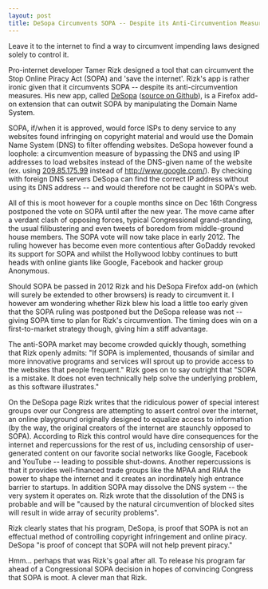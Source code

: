 ```yaml
---
layout: post
title: DeSopa Circumvents SOPA -- Despite its Anti-Circumvention Measures
---
```


Leave it to the internet to find a way to circumvent impending laws designed solely to control it. 

Pro-internet developer Tamer Rizk designed a tool that can circumvent the Stop Online Piracy Act (SOPA) and 'save the internet'. Rizk's app is rather ironic given that it circumvents SOPA -- despite its anti-circumvention measures. His new app, called <a href="https://addons.mozilla.org/en-US/firefox/addon/desopa/">DeSopa</a> (<a href="https://github.com/TamerRizk/desopa">source on Github</a>), is a Firefox add-on extension that can outwit SOPA by manipulating the Domain Name System. 

SOPA, if/when it is approved, would force ISPs to deny service to any websites found infringing on copyright material and would use the Domain Name System (DNS) to filter offending websites. DeSopa however found a loophole: a circumvention measure of bypassing the DNS and using IP addresses to load websites instead of the DNS-given name of the website (ex. using <a href="http://209.85.175.99/">209.85.175.99</a> instead of http://www.google.com/). By checking with foreign DNS servers DeSopa can find the correct IP address without using its DNS address -- and would therefore not be caught in SOPA's web.

All of this is moot however for a couple months since on Dec 16th Congress postponed the vote on SOPA until after the new year. The move came after a verdant clash of opposing forces, typical Congressional grand-standing, the usual filibustering and even tweets of boredom from middle-ground house members. The SOPA vote will now take place in early 2012. The ruling however has become even more contentious after GoDaddy revoked its support for SOPA and whilst the Hollywood lobby continues to butt heads with online giants like Google, Facebook and hacker group Anonymous. 

Should SOPA be passed in 2012 Rizk and his DeSopa Firefox add-on (which will surely be extended to other browsers) is ready to circumvent it. I however am wondering whether Rizk blew his load a little too early given that the SOPA ruling was postponed but the DeSopa release was not -- giving SOPA time to plan for Rizk's circumvention. The timing does win on a first-to-market strategy though, giving him a stiff advantage. 

The anti-SOPA market may become crowded quickly though, something that Rizk openly admits: "If SOPA is implemented, thousands of similar and more innovative programs and services will sprout up to provide access to the websites that people frequent." Rizk goes on to say outright that "SOPA is a mistake. It does not even technically help solve the underlying problem, as this software illustrates."

On the DeSopa page Rizk writes that the ridiculous power of special interest groups over our Congress are attempting to assert control over the internet, an online playground originally designed to equalize access to information (by the way, the original creators of the internet are staunchly opposed to SOPA).  According to Rizk this control would have dire consequences for the internet and repercussions for the rest of us, including censorship of user-generated content on our favorite social networks like Google, Facebook and YouTube -- leading to possible shut-downs. Another repercussions is that it provides well-financed trade groups like the MPAA and RIAA the power to shape the internet and it creates an inordinately high entrance barrier to startups. In addition SOPA may dissolve the DNS system -- the very system it operates on. Rizk wrote that the dissolution of the DNS is probable and will be "caused by the natural circumvention of blocked sites will result in wide array of security problems".

Rizk clearly states that his program, DeSopa, is proof that SOPA is not an effectual method of controlling copyright infringement and online piracy. DeSopa "is proof of concept that SOPA will not help prevent piracy."

Hmm... perhaps that was Rizk's goal after all. To release his program far ahead of a Congressional SOPA decision in hopes of convincing Congress that SOPA is moot. A clever man that Rizk.